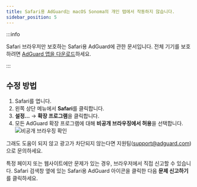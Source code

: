 ```yaml
---
title: Safari용 AdGuard는 macOS Sonoma의 개인 탭에서 작동하지 않습니다.
sidebar_position: 5
---
```


:::info

Safari 브라우저만 보호하는 Safari용 AdGuard에 관한 문서입니다. 전체 기기를 보호하려면 [AdGuard 앱을 다운로드](https://agrd.io/download-kb-adblock)하세요.

:::

## 수정 방법

1. Safari를 엽니다.
2. 왼쪽 상단 메뉴에서 **Safari**를 클릭합니다.
3. **설정…** → **확장 프로그램**을 클릭합니다.
4. 모든 AdGuard 확장 프로그램에 대해 **비공개 브라우징에서 허용**을 선택합니다.
 ![비공개 브라우징 확인](https://cdn.adtidy.org/content/Kb/ad_blocker/safari/adg-safari-sonoma-private.png)

그래도 도움이 되지 않고 광고가 차단되지 않는다면 지원팀(support@adguard.com)으로 문의하세요.

특정 페이지 또는 웹사이트에만 문제가 있는 경우, 브라우저에서 직접 신고할 수 있습니다. Safari 검색창 옆에 있는 Safari용 AdGuard 아이콘을 클릭한 다음 **문제 신고하기**를 클릭하세요.
